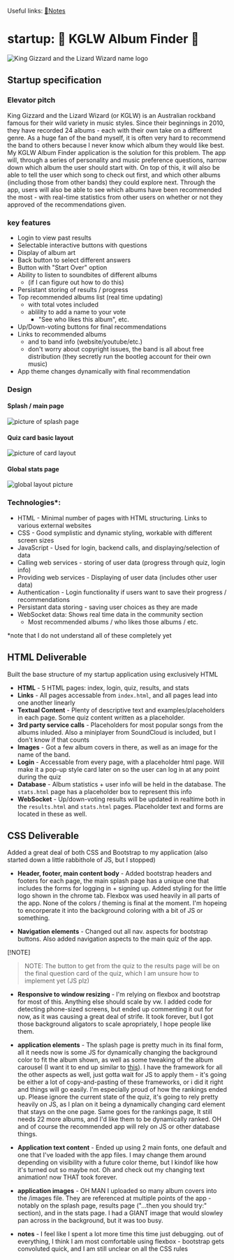 Useful links:  [📑Notes](notes.md)

# startup: :crocodile: KGLW Album Finder :crocodile:

![King Gizzard and the Lizard Wizard name logo](images/name_logo.png)

## Startup specification

### Elevator pitch

King Gizzard and the Lizard Wizard (or KGLW) is an Australian rockband famous for their wild variety in music styles. Since their beginnings in 2010, they have recorded 24 albums - each with their own take on a different genre. As a huge fan of the band myself, it is often very hard to recommend the band to others because I never know which album they would like best. My KGLW Album Finder application is the solution for this problem. The app will, through a series of personality and music preference questions, narrow down which album the user should start with. On top of this, it will also be able to tell the user which song to check out first, and which other albums (including those from other bands) they could explore next. Through the app, users will also be able to see which albums have been recommended the most - with real-time statistics from other users on whether or not they approved of the recommendations given.

### key features

- Login to view past results
- Selectable interactive buttons with questions
- Display of album art
- Back button to select different answers
- Button with "Start Over" option
- Ability to listen to soundbites of different albums
  - (if I can figure out how to do this)
- Persistant storing of results / progress
- Top recommended albums list (real time updating)
  - with total votes included
  - ablility to add a name to your vote
    - "See who likes this album", etc.
- Up/Down-voting buttons for final recommendations
- Links to recommended albums
  - and to band info (website/youtube/etc.)
  - don't worry about copyright issues, the band is all about free distribution (they secretly run the bootleg account for their own music)
- App theme changes dynamically with final recommendation

### Design

#### Splash / main page

![picture of splash page](images/spash.jpg)

#### Quiz card basic layout

![picture of card layout](images/card.jpg)

#### Global stats page

![global layout picture](images/global.jpg)



### Technologies*:

- HTML - Minimal number of pages with HTML structuring. Links to various external websites
- CSS - Good symplistic and dynamic styling, workable with different screen sizes
- JavaScript - Used for login, backend calls, and displaying/selection of data
- Calling web services - storing of user data (progress through quiz, login info)
- Providing web services - Displaying of user data (includes other user data)
- Authentication - Login functionality if users want to save their progress / recommendations
- Persistant data storing - saving user choices as they are made
- WebSocket data: Shows real time data in the community section
  - Most recommended albums / who likes those albums / etc.

*note that I do not understand all of these completely yet

## HTML Deliverable 

Built the base structure of my startup application using exclusively HTML

- **HTML** - 5 HTML pages: index, login, quiz, results, and stats
- **Links** - All pages accessable from `index.html`, and all pages lead into one another linearly
- **Textual Content** - Plenty of descriptive text and examples/placeholders in each page.  Some quiz content written as a placeholder.
- **3rd party service calls** - Placeholders for most popular songs from the albums inluded.  Also a miniplayer from SoundCloud is included, but I don't know if that counts
- **Images** - Got a few album covers in there, as well as an image for the name of the band.
- **Login** - Accessable from every page, with a placeholder html page.  Will make it a pop-up style card later on so the user can log in at any point during the quiz
- **Database** - Album statistics + user info will be held in the database.  The `stats.html` page has a placeholder box to represent this info
- **WebSocket** - Up/down-voting results will be updated in realtime both in the `results.html` and `stats.html` pages.  Placeholder text and forms are located in these as well.

## CSS Deliverable

Added a great deal of both CSS and Bootstrap to my application (also started down a little rabbithole of JS, but I stopped)

- **Header, footer, main content body** - Added bootstrap headers and footers for each page, the main splash page has a unique one that includes the forms for logging in + signing up.  Added styling for the little logo shown in the chrome tab. Flexbox was used heavily in all parts of the app. None of the colors / theming is final at the moment. I'm hopeing to encorperate it into the background coloring with a bit of JS or something.

- **Navigation elements** - Changed out all nav. aspects for bootstrap buttons.  Also added navigation aspects to the main quiz of the app.

 [!NOTE]
> NOTE: The button to get from the quiz to the results page will be on the final question card of the quiz, which I am unsure how to implement yet (JS plz) 

- **Responsive to window resizing** - I'm relying on flexbox and bootstrap for most of this.  Anything else should scale by vw.  I added code for detecting phone-sized screens, but ended up commenting it out for now, as it was causing a great deal of strife.  It took forever, but I got those background aligators to scale apropriately, I hope people like them.

- **application elements** - The splash page is pretty much in its final form, all it needs now is some JS for dynamically changing the background color to fit the album shown, as well as some tweaking of the album carousel (I want it to end up similar to [this](https://codepen.io/ifriedham/pen/QWzRdwV)). I have the framework for all the other aspects as well, just gotta wait for JS to apply them - it's going be either a lot of copy-and-pasting of these frameworks, or i did it right and things will go easily.  I'm especially proud of how the rankings ended up. Please ignore the current state of the quiz, it's going to rely pretty heavily on JS, as I plan on it being a dynamically changing card element that stays on the one page.  Same goes for the rankings page, It still needs 22 more albums, and I'd like them to be dynamically ranked.  OH and of course the recommended app will rely on JS or other database things.

- **Application text content** -  Ended up using 2 main fonts, one default and one that I've loaded with the app files.  I may change them around depending on visibility with a future color theme, but I kindof like how it's turned out so maybe not.  Oh and check out my changing text animation!  now THAT took forever.

- **application images** - OH MAN I uploaded so many album covers into the /images file.  They are referenced at multiple points of the app - notably on the splash page, results page ("...then you should try:" section), and in the stats page.  I had a GIANT image that would slowley pan across in the background, but it was too busy.

- **notes** - I feel like I spent a lot more time this time just debugging. out of everything, I think I am most comfortable using flexbox - bootstrap gets convoluted quick, and I am still unclear on all the CSS rules